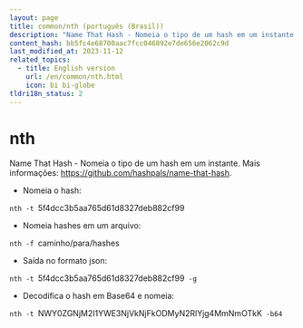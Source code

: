 ```yaml
---
layout: page
title: common/nth (português (Brasil))
description: "Name That Hash - Nomeia o tipo de um hash em um instante."
content_hash: bb5fc4e68700aac7fcc046892e7de656e2062c9d
last_modified_at: 2023-11-12
related_topics:
  - title: English version
    url: /en/common/nth.html
    icon: bi bi-globe
tldri18n_status: 2
---
```

# nth

Name That Hash - Nomeia o tipo de um hash em um instante.
Mais informações: <https://github.com/hashpals/name-that-hash>.

- Nomeia o hash:

`nth -t `<span class="tldr-var badge badge-pill bg-dark-lm bg-white-dm text-white-lm text-dark-dm font-weight-bold">5f4dcc3b5aa765d61d8327deb882cf99</span>

- Nomeia hashes em um arquivo:

`nth -f `<span class="tldr-var badge badge-pill bg-dark-lm bg-white-dm text-white-lm text-dark-dm font-weight-bold">caminho/para/hashes</span>

- Saída no formato json:

`nth -t `<span class="tldr-var badge badge-pill bg-dark-lm bg-white-dm text-white-lm text-dark-dm font-weight-bold">5f4dcc3b5aa765d61d8327deb882cf99</span>` -g`

- Decodifica o hash em Base64 e nomeia:

`nth -t `<span class="tldr-var badge badge-pill bg-dark-lm bg-white-dm text-white-lm text-dark-dm font-weight-bold">NWY0ZGNjM2I1YWE3NjVkNjFkODMyN2RlYjg4MmNmOTkK</span>` -b64`
